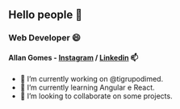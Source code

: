 ## Hello people 👋

### Web Developer 😄

#### Allan Gomes - [Instagram](https://instagram.com/allanrsgomes) / [Linkedin](https://www.linkedin.com/in/allanrsgomes/) 📫  

- 🔭  I’m currently working on @tigrupodimed.
- 🌱  I’m currently learning Angular e React.
- 👯  I’m looking to collaborate on some projects.

